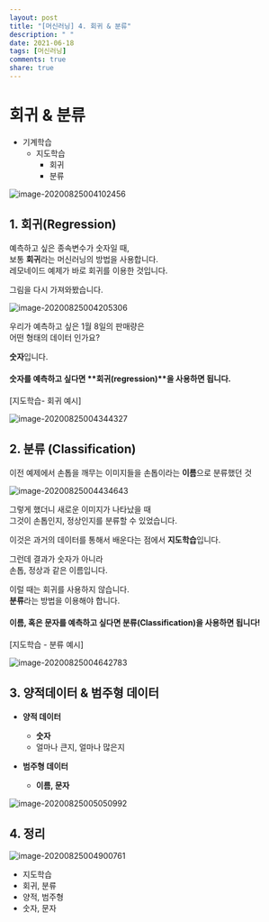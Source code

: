 ```yaml
---
layout: post
title: "[머신러닝] 4. 회귀 & 분류"
description: " "
date: 2021-06-18
tags: [머신러닝]
comments: true
share: true
---
```


# 회귀 & 분류

- 기계학습
  - 지도학습
    - 회귀
    - 분류

![image-20200825004102456](images/image-20200825004102456.png)



## 1. 회귀(Regression)

예측하고 싶은 종속변수가 숫자일 때,<br>
보통 **회귀**라는 머신러닝의 방법을 사용합니다.<br>
레모네이드 예제가 바로 회귀를 이용한 것입니다.

그림을 다시 가져와봤습니다.

![image-20200825004205306](images/image-20200825004205306.png)



우리가 예측하고 싶은 1월 8일의 판매량은<br>
어떤 형태의 데이터 인가요?

**숫자**입니다.

#### 숫자를 예측하고 싶다면 **회귀(regression)**을 사용하면 됩니다.



[지도학습- 회귀 예시]

![image-20200825004344327](images/image-20200825004344327.png)





## 2. 분류 (Classification)

이전 예제에서 손톱을 깨무는 이미지들을 손톱이라는 **이름**으로 분류했던 것

![image-20200825004434643](images/image-20200825004434643.png)



그렇게 했더니 새로운 이미지가 나타났을 때<br>
그것이 손톱인지, 정상인지를 분류할 수 있었습니다.

이것은 과거의 데이터를 통해서 배운다는 점에서 **지도학습**입니다.

그런데 결과가 숫자가 아니라<br>
손톱, 정상과 같은 이름입니다.

이럴 때는 회귀를 사용하지 않습니다.<br>
**분류**라는 방법을 이용해야 합니다.



#### 이름, 혹은 문자를 예측하고 싶다면 분류(Classification)을 사용하면 됩니다!



[지도학습 - 분류 예시]

![image-20200825004642783](images/image-20200825004642783.png)





## 3. 양적데이터 & 범주형 데이터

- **양적 데이터**
  - **숫자**
  - 얼마나 큰지, 얼마나 많은지



- **범주형 데이터**
  - **이름, 문자**



![image-20200825005050992](images/image-20200825005050992.png)





## 4. 정리

![image-20200825004900761](images/image-20200825004900761.png)



- 지도학습
- 회귀, 분류
- 양적, 범주형
- 숫자, 문자